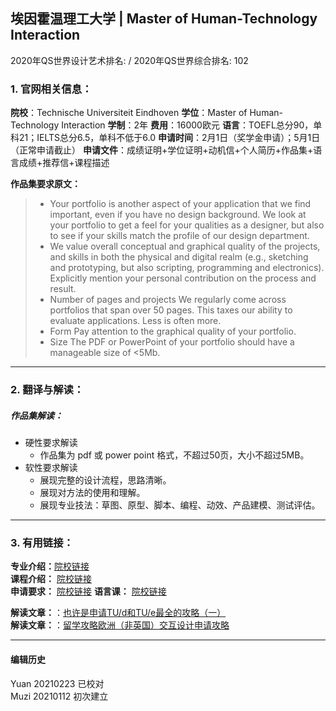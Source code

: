## 埃因霍温理工大学 | Master of Human-Technology Interaction

2020年QS世界设计艺术排名: /
2020年QS世界综合排名: 102  

### 1. 官网相关信息：

**院校**：Technische Universiteit Eindhoven
**学位**：Master of Human-Technology Interaction
**学制**：2年
**费用**：16000欧元
**语言**：TOEFL总分90，单科21；IELTS总分6.5，单科不低于6.0
**申请时间**：2月1日（奖学金申请）；5月1日（正常申请截止）
**申请文件**：成绩证明+学位证明+动机信+个人简历+作品集+语言成绩+推荐信+课程描述

**作品集要求原文：**   

> - Your portfolio is another aspect of your application that we find important, even if you have no design background. We look at your portfolio to get a feel for your qualities as a designer, but also to see if your skills match the profile of our design department.
> - We value overall conceptual and graphical quality of the projects, and skills in both the physical and digital realm (e.g., sketching and prototyping, but also scripting, programming and electronics). Explicitly mention your personal contribution on the process and result.
> - Number of pages and projects
We regularly come across portfolios that span over 50 pages. This taxes our ability to evaluate applications. Less is often more.
> - Form
Pay attention to the graphical quality of your portfolio.
> - Size
The PDF or PowerPoint of your portfolio should have a manageable size of <5Mb.


---

### 2. 翻译与解读：

##### 作品集解读：
- 硬性要求解读
  - 作品集为 pdf 或 power point 格式，不超过50页，大小不超过5MB。
- 软性要求解读
  - 展现完整的设计流程，思路清晰。
  - 展现对方法的使用和理解。
  - 展现专业技法：草图、原型、脚本、编程、动效、产品建模、测试评估。




---


### 3. 有用链接：

**专业介绍：**[院校链接](https://www.tue.nl/en/education/graduate-school/master-human-technology-interaction/)  
**课程介绍：** [院校链接](https://www.tue.nl/en/education/become-a-tue-student/admission-and-enrollment/programtype/master/program/industrial-design-1/country/china-1/)  
**申请要求：** [院校链接](https://www.tue.nl/en/education/become-a-tue-student/admission-and-enrollment/country/china-1/program/human-technology-interaction/programtype/master/)
**语言课：** [院校链接](https://www.tue.nl/en/tue-campus/starting-your-business/reconfirm-tue/leonardo-da-vinci/language-course/)

**解读文章：**：[也许是申请TU/d和TU/e最全的攻略（一）](http://www.makebi.net/21378.html)  
**解读文章：**：[留学攻略欧洲（非英国）交互设计申请攻略](http://www.makebi.net/7672.html)  



---


#### 编辑历史
Yuan 20210223 已校对  
Muzi 20210112 初次建立
